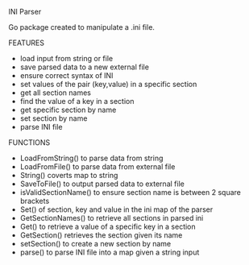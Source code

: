 INI Parser 

Go package created to manipulate a .ini file.


FEATURES 

- load input from string or file
- save parsed data to a new external file
- ensure correct syntax of INI
- set values of the pair (key,value) in a specific section
- get all section names
- find the value of a key in a section
- get specific section by name
- set section by name
- parse INI file


FUNCTIONS

- LoadFromString() to parse data from string
- LoadFromFile() to parse data from external file
- String() coverts map to string
- SaveToFile() to output parsed data to external file
- isValidSectionName() to ensure section name is between 2 square brackets
- Set() of section, key and value in the ini map of the parser
- GetSectionNames() to retrieve all sections in parsed ini
- Get() to retrieve a value of a specific key in a section
- GetSection() retrieves the section given its name
- setSection() to create a new section by name
- parse() to parse INI file into a map given a string input


